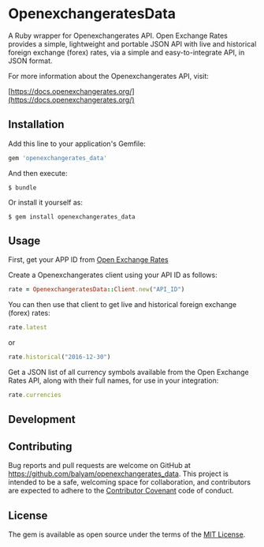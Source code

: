 # OpenexchangeratesData
A Ruby wrapper for Openexchangerates API.
Open Exchange Rates provides a simple, lightweight and portable JSON API with live and historical foreign exchange (forex) rates, via a simple and easy-to-integrate API, in JSON format. 

For more information about the Openexchangerates API, visit:

[https://docs.openexchangerates.org/](https://docs.openexchangerates.org/)

## Installation

Add this line to your application's Gemfile:
```ruby
gem 'openexchangerates_data'
```

And then execute:

    $ bundle

Or install it yourself as:

    $ gem install openexchangerates_data

## Usage

First, get your APP ID from [Open Exchange Rates](https://openexchangerates.org/)

Create a Openexchangerates client using your API ID as follows:
```ruby
rate = OpenexchangeratesData::Client.new("API_ID")
```

You can then use that client to get live and historical foreign exchange (forex) rates: 
  ```ruby
  rate.latest
  ```
  or 
  ```ruby
  rate.historical("2016-12-30")
  ```

Get a JSON list of all currency symbols available from the Open Exchange Rates API, along with their full names, for use in your integration:
```ruby
rate.currencies
```



## Development


## Contributing

Bug reports and pull requests are welcome on GitHub at https://github.com/balyam/openexchangerates_data. This project is intended to be a safe, welcoming space for collaboration, and contributors are expected to adhere to the [Contributor Covenant](http://contributor-covenant.org) code of conduct.


## License

The gem is available as open source under the terms of the [MIT License](http://opensource.org/licenses/MIT).

